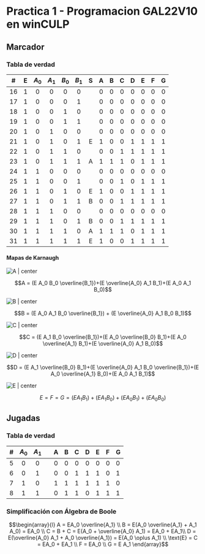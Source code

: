 # Practica 1 - Programacion GAL22V10 en winCULP

## Marcador

### Tabla de verdad

|  #  |  E  | $A_0$ | $A_1$ | $B_0$ | $B_1$ |  S  |  A  |  B  |  C  |  D  |  E  |  F  |  G  |
|:---:|:---:|:-----:|:-----:|:-----:|:-----:|:---:|:---:|:---:|:---:|:---:|:---:|:---:|:---:|
| 16  |  1  |   0   |   0   |   0   |   0   |     |  0  |  0  |  0  |  0  |  0  |  0  |  0  |
| 17  |  1  |   0   |   0   |   0   |   1   |     |  0  |  0  |  0  |  0  |  0  |  0  |  0  |
| 18  |  1  |   0   |   0   |   1   |   0   |     |  0  |  0  |  0  |  0  |  0  |  0  |  0  |
| 19  |  1  |   0   |   0   |   1   |   1   |     |  0  |  0  |  0  |  0  |  0  |  0  |  0  |
| 20  |  1  |   0   |   1   |   0   |   0   |     |  0  |  0  |  0  |  0  |  0  |  0  |  0  |
| 21  |  1  |   0   |   1   |   0   |   1   |  E  |  1  |  0  |  0  |  1  |  1  |  1  |  1  |
| 22  |  1  |   0   |   1   |   1   |   0   |     |  0  |  0  |  1  |  1  |  1  |  1  |  1  |
| 23  |  1  |   0   |   1   |   1   |   1   |  A  |  1  |  1  |  1  |  0  |  1  |  1  |  1  |
| 24  |  1  |   1   |   0   |   0   |   0   |     |  0  |  0  |  0  |  0  |  0  |  0  |  0  |
| 25  |  1  |   1   |   0   |   0   |   1   |     |  0  |  0  |  1  |  0  |  1  |  1  |  1  |
| 26  |  1  |   1   |   0   |   1   |   0   |  E  |  1  |  0  |  0  |  1  |  1  |  1  |  1  |
| 27  |  1  |   1   |   0   |   1   |   1   |  B  |  0  |  0  |  1  |  1  |  1  |  1  |  1  |
| 28  |  1  |   1   |   1   |   0   |   0   |     |  0  |  0  |  0  |  0  |  0  |  0  |  0  |
| 29  |  1  |   1   |   1   |   0   |   1   |  B  |  0  |  0  |  1  |  1  |  1  |  1  |  1  |
| 30  |  1  |   1   |   1   |   1   |   0   |  A  |  1  |  1  |  1  |  0  |  1  |  1  |  1  |
| 31  |  1  |   1   |   1   |   1   |   1   |  E  |  1  |  0  |  0  |  1  |  1  |  1  |  1  |

#### Mapas de Karnaugh

![A | center](../../simulaciones/2-contador-sincrono-7seg/attachments/a.jpg)

$$A = (E A_0 B_0 \overline{B_1})+(E \overline{A_0} A_1 B_1)+(E A_0 A_1 B_0)$$

![B | center](attachments/1-B.jpg)

$$B = (E A_0 A_1 B_0 \overline{B_1}) + (E \overline{A_0} A_1 B_0 B_1)$$

![C | center](attachments/1-C.jpg)

$$C = (E A_1 B_0 \overline{B_1})+(E A_0 \overline{B_0} B_1)+(E A_0 \overline{A_1} B_1)+(E \overline{A_0} A_1 B_0)$$

![D | center](attachments/1-D.jpg)

$$D = (E A_1 \overline{B_0} B_1)+(E \overline{A_0} A_1 B_0 \overline{B_1})+(E A_0 \overline{A_1} B_0)+(E A_0 A_1 B_1)$$

![E | center](attachments/1-E.jpg)

$$E = F = G = (E A_1 B_1)+(E A_1 B_0)+(E A_0 B_1)+(E A_0 B_0)$$

## Jugadas

### Tabla de verdad

|  #  | $A_0$ | $A_1$ |     |  A  |  B  |  C  |  D  |  E  |  F  | G   |
| :-: | :---: | :---: | :-: | :-: | :-: | :-: | :-: | :-: | :-: | --- |
|  5  |   0   |   0   |     |  0  |  0  |  0  |  0  |  0  |  0  | 0   |
|  6  |   0   |   1   |     |  0  |  0  |  1  |  1  |  1  |  0  | 1   |
|  7  |   1   |   0   |     |  1  |  1  |  1  |  1  |  1  |  1  | 0   |
|  8  |   1   |   1   |     |  0  |  1  |  1  |  0  |  1  |  1  | 1   |

### Simplificación con Álgebra de Boole

$$\begin{array}{l}
A = EA_0 \overline{A_1} \\
B = E(A_0 \overline{A_1} + A_1 A_0) = EA_0 \\
C = B + C = E(A_0 + \overline{A_0} A_1) = EA_0 + EA_1\\
D = E(\overline{A_0} A_1 + A_0 \overline{A_1}) = E(A_0 \oplus A_1) \\
\text{E} = C = EA_0 + EA_1 \\
F = EA_0 \\
G = E A_1
\end{array}$$

